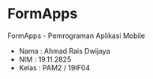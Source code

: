 # FormApps
FormApps - Pemrograman Aplikasi Mobile

- Nama  : Ahmad Rais Dwijaya
- NIM   : 19.11.2825
- Kelas : PAM2 / 19IF04
